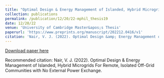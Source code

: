 ```yaml
---
title: "Optimal Design & Energy Management of Islanded, Hybrid Microgrids For Remote, Isolated Off-Grid Communities with No External Power Exchange"
collection: publications
permalink: /publication/12/20/22-mphil_thesis19
date: 12/20/22
venue: 'University of Cambridge Master&apos;s Thesis'
paperurl: 'https://www.preprints.org/manuscript/202212.0416/v1'
citation: 'Nair, V. J. (2022). Optimal Design &amp; Energy Management of Islanded, Hybrid Microgrids For Remote, Isolated Off-Grid Communities with No External Power Exchange.'
---
```


<a href='https://www.preprints.org/manuscript/202212.0416/v1'>Download paper here</a>

Recommended citation: Nair, V. J. (2022). Optimal Design & Energy Management of Islanded, Hybrid Microgrids For Remote, Isolated Off-Grid Communities with No External Power Exchange.